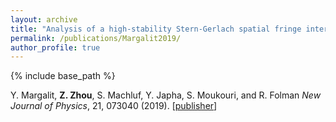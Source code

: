 ```yaml
---
layout: archive
title: "Analysis of a high-stability Stern-Gerlach spatial fringe interferometer"
permalink: /publications/Margalit2019/
author_profile: true
---
```


{% include base_path %}

Y. Margalit, **Z. Zhou**, S. Machluf, Y. Japha, S. Moukouri, and R. Folman
<i>New Journal of Physics</i>, 21, 073040 (2019). 
[[publisher](https://iopscience.iop.org/article/10.1088/1367-2630/ab2fdc/meta)]